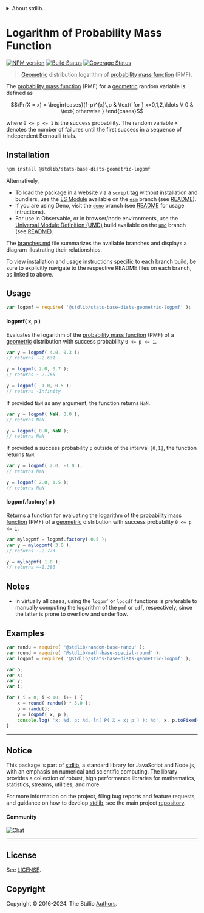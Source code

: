 <!--

@license Apache-2.0

Copyright (c) 2018 The Stdlib Authors.

Licensed under the Apache License, Version 2.0 (the "License");
you may not use this file except in compliance with the License.
You may obtain a copy of the License at

   http://www.apache.org/licenses/LICENSE-2.0

Unless required by applicable law or agreed to in writing, software
distributed under the License is distributed on an "AS IS" BASIS,
WITHOUT WARRANTIES OR CONDITIONS OF ANY KIND, either express or implied.
See the License for the specific language governing permissions and
limitations under the License.

-->


<details>
  <summary>
    About stdlib...
  </summary>
  <p>We believe in a future in which the web is a preferred environment for numerical computation. To help realize this future, we've built stdlib. stdlib is a standard library, with an emphasis on numerical and scientific computation, written in JavaScript (and C) for execution in browsers and in Node.js.</p>
  <p>The library is fully decomposable, being architected in such a way that you can swap out and mix and match APIs and functionality to cater to your exact preferences and use cases.</p>
  <p>When you use stdlib, you can be absolutely certain that you are using the most thorough, rigorous, well-written, studied, documented, tested, measured, and high-quality code out there.</p>
  <p>To join us in bringing numerical computing to the web, get started by checking us out on <a href="https://github.com/stdlib-js/stdlib">GitHub</a>, and please consider <a href="https://opencollective.com/stdlib">financially supporting stdlib</a>. We greatly appreciate your continued support!</p>
</details>

# Logarithm of Probability Mass Function

[![NPM version][npm-image]][npm-url] [![Build Status][test-image]][test-url] [![Coverage Status][coverage-image]][coverage-url] <!-- [![dependencies][dependencies-image]][dependencies-url] -->

> [Geometric][geometric-distribution] distribution logarithm of [probability mass function][pmf] (PMF).

<section class="intro">

The [probability mass function][pmf] (PMF) for a [geometric][geometric-distribution] random variable is defined as

<!-- <equation class="equation" label="eq:geometric_pmf" align="center" raw="\Pr(X = x) = \begin{cases}(1-p)^{x}\,p & \text{ for } x=0,1,2,\ldots \\ 0 & \text{ otherwise } \end{cases}" alt="Probability mass function (PMF) for a geometric distribution."> -->

```math
\Pr(X = x) = \begin{cases}(1-p)^{x}\,p & \text{ for } x=0,1,2,\ldots \\ 0 & \text{ otherwise } \end{cases}
```

<!-- <div class="equation" align="center" data-raw-text="\Pr(X = x) = \begin{cases}(1-p)^{x}\,p &amp; \text{ for } x=0,1,2,\ldots \\ 0 &amp; \text{ otherwise } \end{cases}" data-equation="eq:geometric_pmf">
    <img src="https://cdn.jsdelivr.net/gh/stdlib-js/stdlib@51534079fef45e990850102147e8945fb023d1d0/lib/node_modules/@stdlib/stats/base/dists/geometric/logpmf/docs/img/equation_geometric_pmf.svg" alt="Probability mass function (PMF) for a geometric distribution.">
    <br>
</div> -->

<!-- </equation> -->

where `0 <= p <= 1` is the success probability. The random variable `X` denotes the number of failures until the first success in a sequence of independent Bernoulli trials.

</section>

<!-- /.intro -->

<section class="installation">

## Installation

```bash
npm install @stdlib/stats-base-dists-geometric-logpmf
```

Alternatively,

-   To load the package in a website via a `script` tag without installation and bundlers, use the [ES Module][es-module] available on the [`esm`][esm-url] branch (see [README][esm-readme]).
-   If you are using Deno, visit the [`deno`][deno-url] branch (see [README][deno-readme] for usage intructions).
-   For use in Observable, or in browser/node environments, use the [Universal Module Definition (UMD)][umd] build available on the [`umd`][umd-url] branch (see [README][umd-readme]).

The [branches.md][branches-url] file summarizes the available branches and displays a diagram illustrating their relationships.

To view installation and usage instructions specific to each branch build, be sure to explicitly navigate to the respective README files on each branch, as linked to above.

</section>

<section class="usage">

## Usage

```javascript
var logpmf = require( '@stdlib/stats-base-dists-geometric-logpmf' );
```

#### logpmf( x, p )

Evaluates the logarithm of the [probability mass function][pmf] (PMF) of a [geometric][geometric-distribution] distribution with success probability `0 <= p <= 1`.

```javascript
var y = logpmf( 4.0, 0.3 );
// returns ~-2.631

y = logpmf( 2.0, 0.7 );
// returns ~-2.765

y = logpmf( -1.0, 0.5 );
// returns -Infinity
```

If provided `NaN` as any argument, the function returns `NaN`.

```javascript
var y = logpmf( NaN, 0.0 );
// returns NaN

y = logpmf( 0.0, NaN );
// returns NaN
```

If provided a success probability `p` outside of the interval `[0,1]`, the function returns `NaN`.

```javascript
var y = logpmf( 2.0, -1.0 );
// returns NaN

y = logpmf( 2.0, 1.5 );
// returns NaN
```

#### logpmf.factory( p )

Returns a function for evaluating the logarithm of the [probability mass function][pmf] (PMF) of a [geometric][geometric-distribution] distribution with success probability `0 <= p <= 1`.

```javascript
var mylogpmf = logpmf.factory( 0.5 );
var y = mylogpmf( 3.0 );
// returns ~-2.773

y = mylogpmf( 1.0 );
// returns ~-1.386
```

</section>

<!-- /.usage -->

<section class="notes">

## Notes

-   In virtually all cases, using the `logpmf` or `logcdf` functions is preferable to manually computing the logarithm of the `pmf` or `cdf`, respectively, since the latter is prone to overflow and underflow.

</section>

<!-- /.notes -->

<section class="examples">

## Examples

<!-- eslint no-undef: "error" -->

```javascript
var randu = require( '@stdlib/random-base-randu' );
var round = require( '@stdlib/math-base-special-round' );
var logpmf = require( '@stdlib/stats-base-dists-geometric-logpmf' );

var p;
var x;
var y;
var i;

for ( i = 0; i < 10; i++ ) {
    x = round( randu() * 5.0 );
    p = randu();
    y = logpmf( x, p );
    console.log( 'x: %d, p: %d, ln( P( X = x; p ) ): %d', x, p.toFixed( 4 ), y.toFixed( 4 ) );
}
```

</section>

<!-- /.examples -->

<!-- Section for related `stdlib` packages. Do not manually edit this section, as it is automatically populated. -->

<section class="related">

</section>

<!-- /.related -->

<!-- Section for all links. Make sure to keep an empty line after the `section` element and another before the `/section` close. -->


<section class="main-repo" >

* * *

## Notice

This package is part of [stdlib][stdlib], a standard library for JavaScript and Node.js, with an emphasis on numerical and scientific computing. The library provides a collection of robust, high performance libraries for mathematics, statistics, streams, utilities, and more.

For more information on the project, filing bug reports and feature requests, and guidance on how to develop [stdlib][stdlib], see the main project [repository][stdlib].

#### Community

[![Chat][chat-image]][chat-url]

---

## License

See [LICENSE][stdlib-license].


## Copyright

Copyright &copy; 2016-2024. The Stdlib [Authors][stdlib-authors].

</section>

<!-- /.stdlib -->

<!-- Section for all links. Make sure to keep an empty line after the `section` element and another before the `/section` close. -->

<section class="links">

[npm-image]: http://img.shields.io/npm/v/@stdlib/stats-base-dists-geometric-logpmf.svg
[npm-url]: https://npmjs.org/package/@stdlib/stats-base-dists-geometric-logpmf

[test-image]: https://github.com/stdlib-js/stats-base-dists-geometric-logpmf/actions/workflows/test.yml/badge.svg?branch=v0.2.1
[test-url]: https://github.com/stdlib-js/stats-base-dists-geometric-logpmf/actions/workflows/test.yml?query=branch:v0.2.1

[coverage-image]: https://img.shields.io/codecov/c/github/stdlib-js/stats-base-dists-geometric-logpmf/main.svg
[coverage-url]: https://codecov.io/github/stdlib-js/stats-base-dists-geometric-logpmf?branch=main

<!--

[dependencies-image]: https://img.shields.io/david/stdlib-js/stats-base-dists-geometric-logpmf.svg
[dependencies-url]: https://david-dm.org/stdlib-js/stats-base-dists-geometric-logpmf/main

-->

[chat-image]: https://img.shields.io/gitter/room/stdlib-js/stdlib.svg
[chat-url]: https://app.gitter.im/#/room/#stdlib-js_stdlib:gitter.im

[stdlib]: https://github.com/stdlib-js/stdlib

[stdlib-authors]: https://github.com/stdlib-js/stdlib/graphs/contributors

[umd]: https://github.com/umdjs/umd
[es-module]: https://developer.mozilla.org/en-US/docs/Web/JavaScript/Guide/Modules

[deno-url]: https://github.com/stdlib-js/stats-base-dists-geometric-logpmf/tree/deno
[deno-readme]: https://github.com/stdlib-js/stats-base-dists-geometric-logpmf/blob/deno/README.md
[umd-url]: https://github.com/stdlib-js/stats-base-dists-geometric-logpmf/tree/umd
[umd-readme]: https://github.com/stdlib-js/stats-base-dists-geometric-logpmf/blob/umd/README.md
[esm-url]: https://github.com/stdlib-js/stats-base-dists-geometric-logpmf/tree/esm
[esm-readme]: https://github.com/stdlib-js/stats-base-dists-geometric-logpmf/blob/esm/README.md
[branches-url]: https://github.com/stdlib-js/stats-base-dists-geometric-logpmf/blob/main/branches.md

[stdlib-license]: https://raw.githubusercontent.com/stdlib-js/stats-base-dists-geometric-logpmf/main/LICENSE

[geometric-distribution]: https://en.wikipedia.org/wiki/Geometric_distribution

[pmf]: https://en.wikipedia.org/wiki/Probability_mass_function

</section>

<!-- /.links -->
